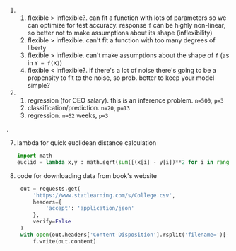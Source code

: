 1. 
    1. flexible > inflexible?. can fit a function with lots of parameters so we can optimize for test accuracy. response `f` can be highly non-linear, so better not to make assumptions about its shape (inflexibility)
    2. flexible > inflexible. can't fit a function with too many degrees of liberty
    3. flexible > inflexible. can't make assumptions about the shape of `f` (as in `Y = f(X)`)
    4. flexible < inflexible?. if there's a lot of noise there's going to be a propensity to fit to the noise, so prob. better to keep your model simple?
2. 
    1. regression (for CEO salary). this is an inference problem. `n=500`, `p=3`
    2. classification/prediction.  `n=20`, `p=13`
    3. regression. `n=52` weeks, `p=3`
  
.

7. lambda for quick euclidean distance calculation
    ```python
    import math
    euclid = lambda x,y : math.sqrt(sum([(x[i] - y[i])**2 for i in range(min(len(x), len(y)))]))
    ```
8. code for downloading data from book's website
   ```python
    out = requests.get(
        'https://www.statlearning.com/s/College.csv',
        headers={
            'accept': 'application/json'
        },
        verify=False
    )
    with open(out.headers['Content-Disposition'].rsplit('filename=')[-1].split(';')[0].replace('"',''), 'w') as f:
        f.write(out.content)
   ```
